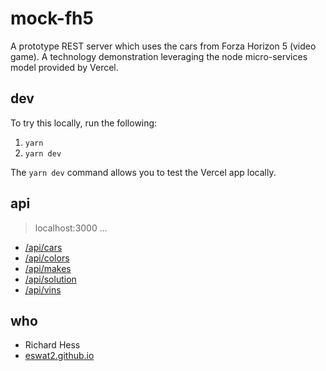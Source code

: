 # mock-fh5

A prototype REST server which uses the cars from Forza Horizon 5 (video game).  A technology demonstration leveraging the node micro-services model provided by Vercel.

## dev

To try this locally, run the following:

1. `yarn`
2. `yarn dev`

The `yarn dev` command allows you to test the Vercel app locally.

## api
> localhost:3000 ...

- [/api/cars][api-cars]
- [/api/colors][api-colors]
- [/api/makes][api-makes]
- [/api/solution][api-solution]
- [/api/vins][api-vins]

## who

- Richard Hess
- [eswat2.github.io][eswat2-io]


[api-cars]: http://localhost:3000/api/cars
[api-colors]: http://localhost:3000/api/colors
[api-makes]: http://localhost:3000/api/makes
[api-solution]: http://localhost:3000/api/solution
[api-vins]: http://localhost:3000/api/vins
[eswat2-io]: https://eswat2.github.io
